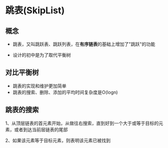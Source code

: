 # 跳表(SkipList)

## 概念

* 跳表，又叫跳跃表、跳跃列表，在**有序链表**的基础上增加了"跳跃"的功能

* 设计的初中是为了取代平衡树

## 对比平衡树

* 跳表的实现和维护更加简单
* 跳表的搜索、删除、添加的平均时间复杂度是O(logn)

## 跳表的搜索

1、从顶层链表的首元素开始，从做往右搜索，直到好到一个大于或等于目标的元素，或者到达当前层链表的尾部

2、如果该元素等于目标元素，则表明该元素已被找到




